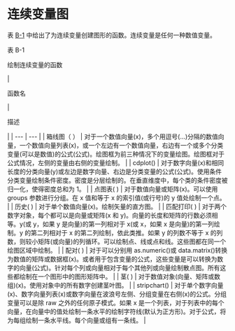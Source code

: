 # 连续变量图

表 [B-1](#Tab1) 中给出了为连续变量创建图形的函数。连续变量是任何一种数值变量。

表 B-1

绘制连续变量的函数

<colgroup><col class="tcol1 align-left"> <col class="tcol2 align-left"></colgroup> 
| 

函数名

 | 

描述

 |
| --- | --- |
| 箱线图（ ） | 对于一个数值向量(x)，多个用逗号(…)分隔的数值向量，一个数值向量列表(x)，或一个左边有一个数值向量，右边有一个或多个分类变量(可以是数值)的公式(公式)。绘图框为前三种情况下的变量绘图。绘图框对于公式情况，左侧的变量由右侧的变量绘制。 |
| cdplot() | 对于数字向量(x)和相同长度的分类向量(y)或左边是数字向量、右边是分类变量的公式(公式)。使用条件分类变量绘制条件密度。密度是分层绘制的。在垂直维度中，每个类的条件密度被归一化，使得密度总和为 1。 |
| 点图表( ) | 对于数值向量或矩阵(x)。可以使用 groups 参数进行分组。在 x 值和等于 x 的索引值(或行号)的 y 值处绘制一个点。 |
| 历史( ) | 对于单个数值向量(x)。绘制矢量的直方图。 |
| 匹配打印( ) | 对于两个数字对象，每个都可以是向量或矩阵(x 和 y)。向量的长度和矩阵的行数必须相等。y(或 y，如果 y 是向量)的第一列相对于 x(或 x，如果 x 是向量)的第一列绘制。y 的第二列相对于 x 的第二列绘制，依此类推。如果 y 的列数不等于 x 的列数，则较小矩阵(或向量)的列循环。可以绘制点、线或点和线。这些图都在同一个绘图区域中绘制。 |
| 配对( ) | 对于可以分别用 as.numeric()或 data.matrix()转换为数值的矩阵或数据框(x)。或者用于包含变量的公式，这些变量是可以转换为数字的向量(公式)。针对每个列或向量相对于每个其他列或向量绘制散点图。所有这些都绘制在一个图形中的图形矩阵中。 |
| 茎( ) | 对于数值对象(向量、矩阵或数组)(x)。使用对象中的所有数字创建茎叶图。 |
| stripchart() | 对于单个数字向量(x)、数字向量列表(x)或数字向量在波浪号左侧、分组变量在右侧(x)的公式。分组变量可以是除 raw 之外的任何原子模式。如果 x 是一个列表，对于列表中的每个向量，在向量中的值处绘制一条水平的绘制字符线(默认为正方形)。对于公式，将为每组绘制一条水平线。每个向量或组有一条线。 |